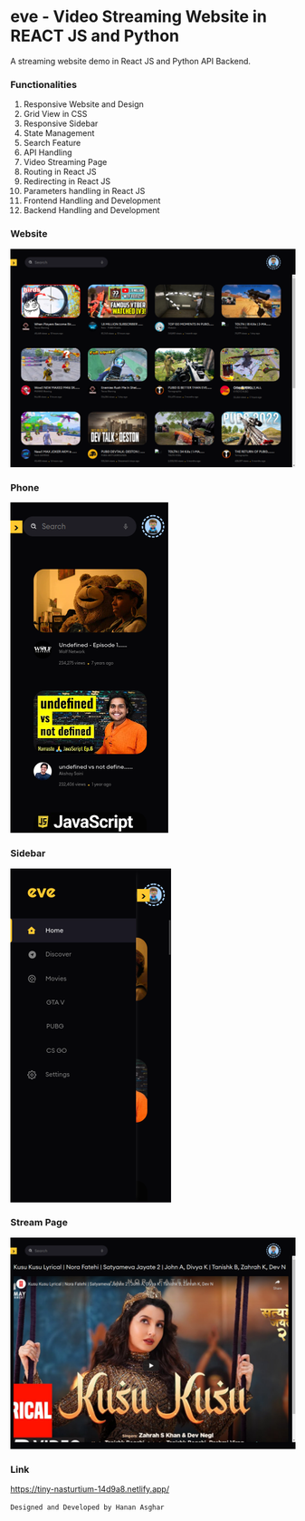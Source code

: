 # eve - Video Streaming Website in REACT JS and Python

A streaming website demo in React JS and Python API Backend.
### Functionalities
1. Responsive Website and Design
2. Grid View in CSS
3. Responsive Sidebar
4. State Management
5. Search Feature
6. API Handling
7. Video Streaming Page
8. Routing in React JS
9. Redirecting in React JS
10. Parameters handling in React JS
11. Frontend Handling and Development
12. Backend Handling and Development

### Website
![](/website.png)

### Phone
![](/phone.png)


### Sidebar
![](/sidebar.png)

### Stream Page
![](/stream.png)

### Link
https://tiny-nasturtium-14d9a8.netlify.app/

```Designed and Developed by Hanan Asghar```
